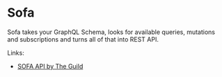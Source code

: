# Sofa

Sofa takes your GraphQL Schema, looks for available queries, mutations and subscriptions and turns all of that into REST API.

Links:

- [SOFA API by The Guild](https://the-guild.dev/graphql/sofa-api)
